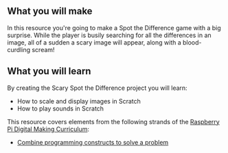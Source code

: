 ## What you will make
In this resource you're going to make a Spot the Difference game with a big surprise. While the player is busily searching for all the differences in an image, all of a sudden a scary image will appear, along with a blood-curdling scream!

## What you will learn
By creating the Scary Spot the Difference project you will learn:

- How to scale and display images in Scratch
- How to play sounds in Scratch

This resource covers elements from the following strands of the [Raspberry Pi Digital Making Curriculum](https://www.raspberrypi.org/curriculum/):

- [Combine programming constructs to solve a problem](https://www.raspberrypi.org/curriculum/programming/builder)

